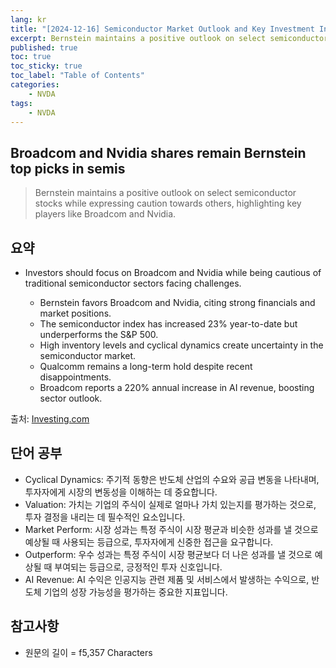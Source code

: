 ```yaml
---
lang: kr
title: "[2024-12-16] Semiconductor Market Outlook and Key Investment Insights"
excerpt: Bernstein maintains a positive outlook on select semiconductor stocks while expressing caution towards others, highlighting key players like Broadcom and Nvidia.
published: true
toc: true
toc_sticky: true
toc_label: "Table of Contents"
categories:
    - NVDA
tags:
    - NVDA
---
```


## Broadcom and Nvidia shares remain Bernstein top picks in semis

> Bernstein maintains a positive outlook on select semiconductor stocks while expressing caution towards others, highlighting key players like Broadcom and Nvidia.

## 요약

- Investors should focus on Broadcom and Nvidia while being cautious of traditional semiconductor sectors facing challenges.

  - Bernstein favors Broadcom and Nvidia, citing strong financials and market positions.
  - The semiconductor index has increased 23% year-to-date but underperforms the S&P 500.
  - High inventory levels and cyclical dynamics create uncertainty in the semiconductor market.
  - Qualcomm remains a long-term hold despite recent disappointments.
  - Broadcom reports a 220% annual increase in AI revenue, boosting sector outlook.

출처: [Investing.com](https://www.investing.com/news/analyst-ratings/broadcom-and-nvidia-shares-remain-bernstein-top-picks-in-semis-93CH-3774022)

## 단어 공부

- Cyclical Dynamics: 주기적 동향은 반도체 산업의 수요와 공급 변동을 나타내며, 투자자에게 시장의 변동성을 이해하는 데 중요합니다.
- Valuation: 가치는 기업의 주식이 실제로 얼마나 가치 있는지를 평가하는 것으로, 투자 결정을 내리는 데 필수적인 요소입니다.
- Market Perform: 시장 성과는 특정 주식이 시장 평균과 비슷한 성과를 낼 것으로 예상될 때 사용되는 등급으로, 투자자에게 신중한 접근을 요구합니다.
- Outperform: 우수 성과는 특정 주식이 시장 평균보다 더 나은 성과를 낼 것으로 예상될 때 부여되는 등급으로, 긍정적인 투자 신호입니다.
- AI Revenue: AI 수익은 인공지능 관련 제품 및 서비스에서 발생하는 수익으로, 반도체 기업의 성장 가능성을 평가하는 중요한 지표입니다.

## 참고사항


- 원문의 길이 = f5,357 Characters

